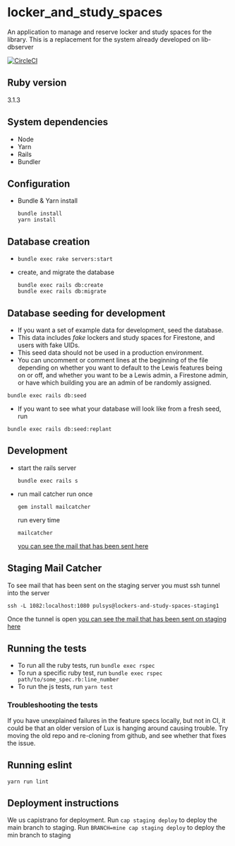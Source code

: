 # locker_and_study_spaces
An application to manage and reserve locker and study spaces for the library.  This is a replacement for the system already developed on lib-dbserver

[![CircleCI](https://circleci.com/gh/pulibrary/lockers_and_study_spaces/tree/main.svg?style=svg)](https://circleci.com/gh/pulibrary/lockers_and_study_spaces/tree/main)

## Ruby version

  3.1.3

## System dependencies

   * Node
   * Yarn
   * Rails
   * Bundler

## Configuration

   * Bundle & Yarn install
     ```
     bundle install
     yarn install
     ```

## Database creation
   * `bundle exec rake servers:start`

   * create, and migrate the database
     ```
     bundle exec rails db:create
     bundle exec rails db:migrate
     ```

## Database seeding for development
* If you want a set of example data for development, seed the database. 
* This data includes *fake* lockers and study spaces for Firestone, and users with fake UIDs. 
* This seed data should not be used in a production environment. 
* You can uncomment or comment lines at the beginning of the file depending on whether you want to default to the Lewis features being on or off, and whether you want to be a Lewis admin, a Firestone admin, or have which building you are an admin of be randomly assigned. 
```
bundle exec rails db:seed
```
* If you want to see what your database will look like from a fresh seed, run
```
bundle exec rails db:seed:replant
```

## Development

   * start the rails server
     ```
     bundle exec rails s
     ```
   * run mail catcher
     run once
     ```
     gem install mailcatcher
     ```
     run every time
     ```
     mailcatcher
     ```

     [you can see the mail that has been sent here]( http://localhost:1080/)

## Staging Mail Catcher
  To see mail that has been sent on the staging server you must ssh tunnel into the server
  ```
  ssh -L 1082:localhost:1080 pulsys@lockers-and-study-spaces-staging1
  ```
  Once the tunnel is open [you can see the mail that has been sent on staging here]( http://localhost:1082/)

## Running the tests
* To run all the ruby tests, run `bundle exec rspec`
* To run a specific ruby test, run `bundle exec rspec path/to/some_spec.rb:line_number`
* To run the js tests, run `yarn test`

### Troubleshooting the tests
If you have unexplained failures in the feature specs locally, but not in CI, it could be that an older version of Lux is hanging around causing trouble. Try moving the old repo and re-cloning from github, and see whether that fixes the issue.
## Running eslint

`yarn run lint`

## Deployment instructions

We us capistrano for deployment.  Run `cap staging deploy` to deploy the main branch to staging.  Run `BRANCH=mine cap staging deploy` to deploy the min branch to staging
